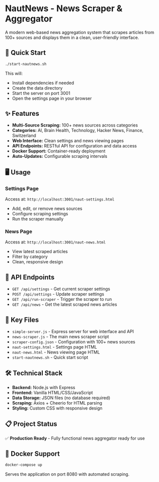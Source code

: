 # NautNews - News Scraper & Aggregator

A modern web-based news aggregation system that scrapes articles from 100+ sources and displays them in a clean, user-friendly interface.

## 🚀 Quick Start

```bash
./start-nautnews.sh
```

This will:
- Install dependencies if needed
- Create the data directory
- Start the server on port 3001
- Open the settings page in your browser

## ✨ Features

- **Multi-Source Scraping:** 100+ news sources across categories
- **Categories:** AI, Brain Health, Technology, Hacker News, Finance, Switzerland
- **Web Interface:** Clean settings and news viewing pages
- **API Endpoints:** RESTful API for configuration and data access
- **Docker Support:** Container-ready deployment
- **Auto-Updates:** Configurable scraping intervals

## 🖥️ Usage

### Settings Page
Access at: `http://localhost:3001/naut-settings.html`
- Add, edit, or remove news sources
- Configure scraping settings
- Run the scraper manually

### News Page  
Access at: `http://localhost:3001/naut-news.html`
- View latest scraped articles
- Filter by category
- Clean, responsive design

## 🔧 API Endpoints

- `GET /api/settings` - Get current scraper settings
- `POST /api/settings` - Update scraper settings  
- `GET /api/run-scraper` - Trigger the scraper to run
- `GET /api/news` - Get the latest scraped news articles

## 📁 Key Files

- `simple-server.js` - Express server for web interface and API
- `news-scraper.js` - The main news scraper script
- `scraper-config.json` - Configuration with 100+ news sources
- `naut-settings.html` - Settings page HTML
- `naut-news.html` - News viewing page HTML
- `start-nautnews.sh` - Quick start script

## 🛠️ Technical Stack

- **Backend:** Node.js with Express
- **Frontend:** Vanilla HTML/CSS/JavaScript
- **Data Storage:** JSON files (no database required)
- **Scraping:** Axios + Cheerio for HTML parsing
- **Styling:** Custom CSS with responsive design

## 📋 Project Status

✅ **Production Ready** - Fully functional news aggregator ready for use

## 🐳 Docker Support

```bash
docker-compose up
```

Serves the application on port 8080 with automated scraping. 